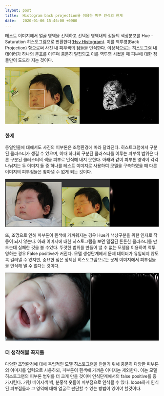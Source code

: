 ```yaml
---
layout: post
title:  Histogram back projection을 이용한 피부 인식의 한계
date:   2020-01-06 15:46:00 +0900
---
```

테스트 이미지에서 얼굴 영역을 선택하고 선택된 영역내의 점들의 색상분포를 Hue - Saturation 히스토그램으로 변환한다([Hsv Histogram](../../../2019/12/29/hsv-histogram.html)). 이를 역투영(Back Projection) 함으로써 사진 내 피부색의 점들을 인식한다.
이상적으로는 히스토그램 내 데이터가 하나의 분포를 이루며 충분히 밀집되고 이를 역투영 시켰을 때 피부에 대한 점들만이 도드라 지는 것이다.

![Image Alt Ideal](/assets/img/ideal.png)


### 한계
동일인물에 대해서도 사진의 피부톤은 조명환경에 따라 달라진다.
히스트그램에서 구분된 클러스터가 생길 수 있으며, 이때 하나의 구분된 클러스터를 이루는 피부색 범위은 다른 구분된 클러스터의 색을 피부로 인식해 내지 못한다.
아래와 같이 피부톤 영역이 각각 나눠지는 두 이미지 둘 중 하나를 테스트 이미지로 사용하여 모델을 구축하였을 때 다른 이미지의 피부점들은 찾아낼 수 없게 되는 것이다.

![Image Alt Segmentation](/assets/img/segmentation.png)

또, 조명으로 인해 피부톤이 흰색에 가까워지는 경우 Hue가 색상구분을 위한 인자로 작동이 되지 않는다. 아래 이미지에 대한 히스토그램을 보면 밀집된 튼튼한 클러스터를 만드는데 실패한 것을 볼 수있다. 뚜렷한 범위를 만들어 낼 수 없는 모델을 이용하여 역투영하는 경우 False positive가 커진다. 모델 생성단계에서 문제 데이터가 유입되지 않도록 걸러낼 수 있지만, 중요한 점은 정제된 히스토그램으로는 문제 이미지에서 피부점들을 인식해 낼 수 없다는 것이다.

![Image Alt Too bright](/assets/img/toobright.png)


### 더 생각해볼 꼭지들
다양한 조명환경에 대해 독립적인 모델 히스토그램을 만들기 위해 충분히 다양한 피부톤의 이미지를 입력으로 사용하되, 피부톤이 흰색에 가까운 이미지는 제외한다. 이는 모델 히스토그램의 피부톤 범위를 더 크게 만들 것이며 인식단계에서의 false positive를 증가시킨다. 가령 베이지색 벽, 분홍색 옷들이 피부점으로 인식될 수 있다. loose하게 인식된 피부점들과 그 영역에 대해 얼굴로 판단할 수 있는 방법이 있어야 할것이다.
